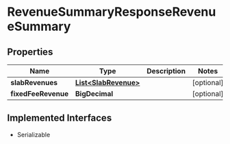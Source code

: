 

# RevenueSummaryResponseRevenueSummary


## Properties

| Name | Type | Description | Notes |
|------------ | ------------- | ------------- | -------------|
|**slabRevenues** | [**List&lt;SlabRevenue&gt;**](SlabRevenue.md) |  |  [optional] |
|**fixedFeeRevenue** | **BigDecimal** |  |  [optional] |


## Implemented Interfaces

* Serializable



